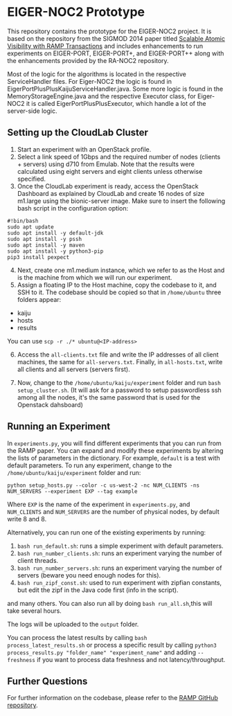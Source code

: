 
# EIGER-NOC2 Prototype

This repository contains the prototype for the EIGER-NOC2 project. It is based on the repository from the SIGMOD 2014 paper titled [Scalable Atomic Visibility with RAMP Transactions](http://www.bailis.org/papers/ramp-sigmod2014.pdf) and includes enhancements to run experiments on EIGER-PORT, EIGER-PORT+, and EIGER-PORT++ along with the enhancements provided by the RA-NOC2 repository. 

Most of the logic for the algorithms is located in the respective ServiceHandler files. For Eiger-NOC2 the logic is found in EigerPortPlusPlusKaijuServiceHandler.java. Some more logic is found in the MemoryStorageEngine.java and the respective Executor class, for Eiger-NOC2 it is called EigerPortPlusPlusExecutor, which handle a lot of the server-side logic.

## Setting up the CloudLab Cluster

1. Start an experiment with an OpenStack profile. 
2. Select a link speed of 1Gbps and the required number of nodes (clients + servers) using d710 from Emulab. Note that the results were calculated using eight servers and eight clients unless otherwise specified.
3. Once the CloudLab experiment is ready, access the OpenStack Dashboard as explained by CloudLab and create 16 nodes of size m1.large using the bionic-server image. Make sure to insert the following bash script in the configuration option:

```
#!bin/bash
sudo apt update
sudo apt install -y default-jdk
sudo apt install -y pssh
sudo apt install -y maven
sudo apt install -y python3-pip
pip3 install pexpect
```


4. Next, create one m1.medium instance, which we refer to as the Host and is the machine from which we will run our experiment. 
5. Assign a floating IP to the Host machine, copy the codebase to it, and SSH to it. The codebase should be copied so that in `/home/ubuntu` three folders appear:

- kaiju
- hosts
- results

You can use `scp -r ./* ubuntu@<IP-address>`

6. Access the `all-clients.txt` file and write the IP addresses of all client machines, the same for `all-servers.txt`. Finally, in `all-hosts.txt`, write all clients and all servers (servers first).

7. Now, change to the `/home/ubuntu/kaiju/experiment` folder and run `bash setup_cluster.sh`. (It will ask for a password to setup passwordless ssh among all the nodes, it's the same password that is used for the Openstack dahsboard)

## Running an Experiment

In `experiments.py`, you will find different experiments that you can run from the RAMP paper. You can expand and modify these experiments by altering the lists of parameters in the dictionary. For example, `default` is a test with default parameters. To run any experiment, change to the `/home/ubuntu/kaiju/experiment` folder and run:

```
python setup_hosts.py --color -c us-west-2 -nc NUM_CLIENTS -ns NUM_SERVERS --experiment EXP --tag example
```
Where `EXP` is the name of the experiment in `experiments.py`, and `NUM_CLIENTS` and `NUM_SERVERS` are the number of physical nodes, by default write 8 and 8.

Alternatively, you can run one of the existing experiments by running:
1. `bash run_default.sh`: runs a simple experiment with default parameters.
2. `bash run_number_clients.sh`: runs an experiment varying the number of client threads.
3. `bash run_number_servers.sh`: runs an experiment varying the number of servers (beware you need enough nodes for this).
4. `bash run_zipf_const.sh`: used to run experiment with zipfian constants, but edit the zipf in the Java code first (info in the script). 

and many others. You can also run all by doing `bash run_all.sh`,this will take several hours.

The logs will be uploaded to the `output` folder.

You can process the latest results by calling `bash process_latest_results.sh` or process a specific result by calling `python3 process_results.py "folder_name" "experiment_name"` and adding `--freshness` if you want to process data freshness and not latency/throughput.

## Further Questions

For further information on the codebase, please refer to the [RAMP GitHub repository](https://github.com/pbailis/ramp-sigmod2014-code).
